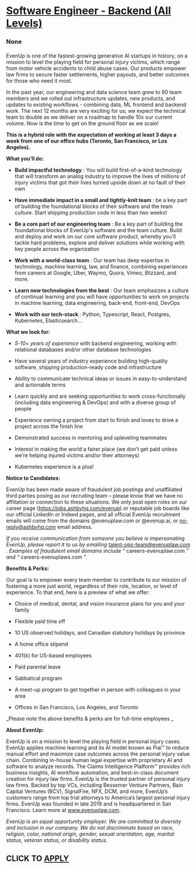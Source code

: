 # [Software Engineer - Backend (All Levels)](https://www.remotewlb.com/apply/software-engineer-backend-all-levels)  
### None  
####  

EvenUp is one of the fastest-growing generative AI startups in history, on a mission to level the playing field for personal injury victims, which range from motor vehicle accidents to child abuse cases. Our products empower law firms to secure faster settlements, higher payouts, and better outcomes for those who need it most.

In the past year, our engineering and data science team grew to 90 team members and we rolled out infrastructure updates, new products, and updates to existing workflows - combining data, ML frontend and backend work. The next 12 months are very exciting for us; we expect the technical team to double as we deliver on a roadmap to handle 10x our current volume. Now is the time to get on the ground floor as we scale!

 **This is a hybrid role with the expectation of working at least 3 days a week from one of our office hubs (Toronto, San Francisco, or Los Angeles).**

 **What you’ll do:**

  *  **Build impactful technology** : You will build first-of-a-kind technology that will transform an analog industry to improve the lives of millions of injury victims that got their lives turned upside down at no fault of their own

  *  **Have immediate impact in a small and tightly-knit team** : be a key part of building the foundational blocks of their software and the team culture. Start shipping production code in less than two weeks!

  *  **Be a core part of our engineering team** : Be a key part of building the foundational blocks of EvenUp's software and the team culture. Build and deploy and work on our core software product, whereby you’ll tackle hard problems, explore and deliver solutions while working with key people across the organization

  *  **Work with a world-class team** : Our team has deep expertise in technology, machine learning, law, and finance, combining experiences from careers at Google, Uber, Waymo, Quora, Vimeo, Blizzard, and more.

  *  **Learn new technologies from the best** : Our team emphasizes a culture of continual learning and you will have opportunities to work on projects in machine learning, data engineering, back-end, front-end, DevOps

  *  **Work with our tech-stack** : Python, Typescript, React, Postgres, Kubernetes, Elasticsearch…

 **What we look for:**

  *  _5-10+ years of experience_ with backend engineering, working with relational databases and/or other database technologies

  * Have several years of industry experience building high-quality software, shipping production-ready code and infrastructure

  * Ability to communicate technical ideas or issues in easy-to-understand and actionable terms

  * Learn quickly and are seeking opportunities to work cross-functionally (including data engineering & DevOps) and with a diverse group of people

  * Experience owning a project from start to finish and loves to drive a project across the finish line

  * Demonstrated success in mentoring and upleveling teammates 

  * Interest in making the world a fairer place (we don’t get paid unless we’re helping injured victims and/or their attorneys)

  * Kubernetes experience is a plus!

 **Notice to Candidates:**

EvenUp has been made aware of fraudulent job postings and unaffiliated third parties posing as our recruiting team – please know that we have no affiliation or connection to these situations. We only post open roles on our career page (https://jobs.ashbyhq.com/evenup) or reputable job boards like our official LinkedIn or Indeed pages, and all official EvenUp recruitment emails will come from the domains @evenuplaw.com or @evenup.ai, or no-reply@ashbyhq.com email address.

_If you receive communication from someone you believe is impersonating EvenUp, please report it to us by emailing_ talent-ops-team@evenuplaw.com _. Examples of fraudulent email domains include “_ careers-evenuplaw.com _” and “_ careers-evenuplaws.com _”._

 **Benefits & Perks:**

Our goal is to empower every team member to contribute to our mission of fostering a more just world, regardless of their role, location, or level of experience. To that end, here is a preview of what we offer:

  * Choice of medical, dental, and vision insurance plans for you and your family

  * Flexible paid time off

  * 10 US observed holidays, and Canadian statutory holidays by province

  * A home office stipend

  * 401(k) for US-based employees

  * Paid parental leave

  * Sabbatical program

  * A meet-up program to get together in person with colleagues in your area

  * Offices in San Francisco, Los Angeles, and Toronto

 _Please note the above benefits & perks are for full-time employees _

**About EvenUp:**

EvenUp is on a mission to level the playing field in personal injury cases. EvenUp applies machine learning and its AI model known as Piai™ to reduce manual effort and maximize case outcomes across the personal injury value chain. Combining in-house human legal expertise with proprietary AI and software to analyze records. The Claims Intelligence Platform™ provides rich business insights, AI workflow automation, and best-in-class document creation for injury law firms. EvenUp is the trusted partner of personal injury law firms. Backed by top VCs, including Bessemer Venture Partners, Bain Capital Ventures (BCV), SignalFire, NFX, DCM, and more, EvenUp’s customers range from top trial attorneys to America’s largest personal injury firms. EvenUp was founded in late 2019 and is headquartered in San Francisco. Learn more at www.evenuplaw.com.

 _EvenUp is an equal opportunity employer. We are committed to diversity and inclusion in our company. We do not discriminate based on race, religion, color, national origin, gender, sexual orientation, age, marital status, veteran status, or disability status._

  
## CLICK TO [APPLY](https://www.remotewlb.com/apply/software-engineer-backend-all-levels)

